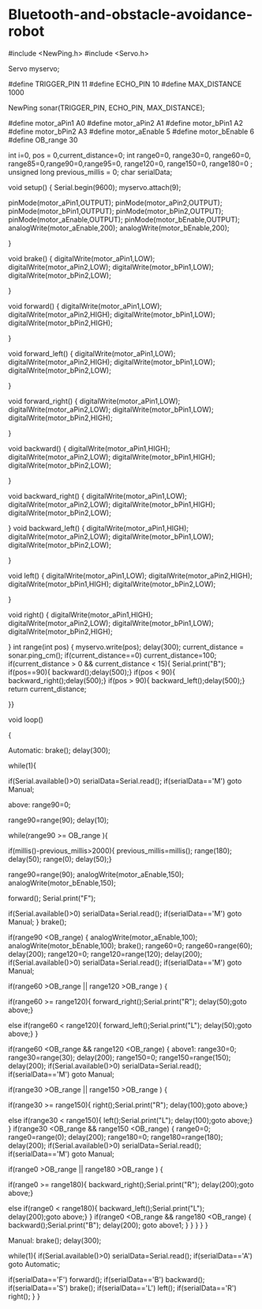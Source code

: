 # Bluetooth-and-obstacle-avoidance-robot
#include <NewPing.h>
#include <Servo.h>

Servo myservo;


#define TRIGGER_PIN 11 
#define ECHO_PIN 10 
#define MAX_DISTANCE 1000

NewPing sonar(TRIGGER_PIN, ECHO_PIN, MAX_DISTANCE);

#define motor_aPin1 A0
#define motor_aPin2 A1
#define motor_bPin1 A2
#define motor_bPin2 A3
#define motor_aEnable 5
#define motor_bEnable 6
#define OB_range 30

int i=0, pos = 0,current_distance=0;
int range0=0, range30=0, range60=0, range85=0,range90=0,range95=0, range120=0, range150=0, range180=0 ;
unsigned long previous_millis = 0;
char serialData;

void setup() 
{
 Serial.begin(9600);
 myservo.attach(9); 


pinMode(motor_aPin1,OUTPUT);
 pinMode(motor_aPin2,OUTPUT);
 pinMode(motor_bPin1,OUTPUT);
 pinMode(motor_bPin2,OUTPUT);
 pinMode(motor_aEnable,OUTPUT);
 pinMode(motor_bEnable,OUTPUT);
analogWrite(motor_aEnable,200);
analogWrite(motor_bEnable,200);


}

void brake()
{
 digitalWrite(motor_aPin1,LOW);
 digitalWrite(motor_aPin2,LOW);
 digitalWrite(motor_bPin1,LOW);
 digitalWrite(motor_bPin2,LOW);
 
}

void forward()
{
 digitalWrite(motor_aPin1,LOW);
 digitalWrite(motor_aPin2,HIGH);
 digitalWrite(motor_bPin1,LOW);
 digitalWrite(motor_bPin2,HIGH);
 
}

void forward_left()
{
 digitalWrite(motor_aPin1,LOW);
 digitalWrite(motor_aPin2,HIGH);
 digitalWrite(motor_bPin1,LOW);
 digitalWrite(motor_bPin2,LOW);
 
}

void forward_right()
{
 digitalWrite(motor_aPin1,LOW);
 digitalWrite(motor_aPin2,LOW);
 digitalWrite(motor_bPin1,LOW);
 digitalWrite(motor_bPin2,HIGH);
 
}

void backward()
{
 digitalWrite(motor_aPin1,HIGH);
 digitalWrite(motor_aPin2,LOW);
 digitalWrite(motor_bPin1,HIGH);
 digitalWrite(motor_bPin2,LOW);
 
}

void backward_right()
{
 digitalWrite(motor_aPin1,LOW);
 digitalWrite(motor_aPin2,LOW);
 digitalWrite(motor_bPin1,HIGH);
 digitalWrite(motor_bPin2,LOW);
 
}
void backward_left()
{
 digitalWrite(motor_aPin1,HIGH);
 digitalWrite(motor_aPin2,LOW);
 digitalWrite(motor_bPin1,LOW);
 digitalWrite(motor_bPin2,LOW);

}

void left()
{
 digitalWrite(motor_aPin1,LOW);
 digitalWrite(motor_aPin2,HIGH);
 digitalWrite(motor_bPin1,HIGH);
 digitalWrite(motor_bPin2,LOW);
 
}

void right()
{
 digitalWrite(motor_aPin1,HIGH);
 digitalWrite(motor_aPin2,LOW);
 digitalWrite(motor_bPin1,LOW);
 digitalWrite(motor_bPin2,HIGH);
 
}
int range(int pos)
{
 myservo.write(pos);
 delay(300);
 current_distance = sonar.ping_cm();
 if(current_distance==0)
 current_distance=100;
 if(current_distance > 0 && current_distance < 15){
 Serial.print("B");
 if(pos==90){ 
 backward();delay(500);}
 if(pos < 90){
 backward_right();delay(500);}
 if(pos > 90){
 backward_left();delay(500);}
 return current_distance; 
 
}}

void loop()

{


Automatic: brake();
 delay(300);

while(1){
 
 if(Serial.available()>0)
 serialData=Serial.read();
 if(serialData=='M')
 goto Manual;


 above: range90=0;
 
 range90=range(90);
 delay(10);
 
 
 while(range90 >= OB_range ){
 
 if(millis()-previous_millis>2000){
 previous_millis=millis();
 range(180);
 delay(50); 
 range(0);
 delay(50);}
 
 range90=range(90);
 analogWrite(motor_aEnable,150);
 analogWrite(motor_bEnable,150);
 
 forward(); Serial.print("F");
 
 
 if(Serial.available()>0)
 serialData=Serial.read();
 if(serialData=='M')
 goto Manual; 
 }
 brake();


 if(range90 <OB_range)
 { 
 analogWrite(motor_aEnable,100);
 analogWrite(motor_bEnable,100);
 brake();
 range60=0;
 range60=range(60);
 delay(200);
 range120=0;
 range120=range(120);
 delay(200);
 if(Serial.available()>0)
 serialData=Serial.read();
 if(serialData=='M')
 goto Manual;
 
 if(range60 >OB_range || range120 >OB_range )
 {
 
 if(range60 >= range120){
 forward_right();Serial.print("R");
 delay(50);goto above;}
 
 else if(range60 < range120){
 forward_left();Serial.print("L");
 delay(50);goto above;}
 }


 if(range60 <OB_range && range120 <OB_range)
 {
above1: range30=0;
 range30=range(30);
 delay(200);
 range150=0;
 range150=range(150);
 delay(200);
 if(Serial.available()>0)
 serialData=Serial.read();
 if(serialData=='M')
 goto Manual;
 
 if(range30 >OB_range || range150 >OB_range )
 {
 
 if(range30 >= range150){
 right();Serial.print("R");
 delay(100);goto above;}
 
 else if(range30 < range150){
 left();Serial.print("L");
 delay(100);goto above;}
 }
 if(range30 <OB_range && range150 <OB_range)
 {
 range0=0;
 range0=range(0);
 delay(200);
 range180=0;
 range180=range(180);
 delay(200);
 if(Serial.available()>0)
 serialData=Serial.read();
 if(serialData=='M')
 goto Manual;
 
 if(range0 >OB_range || range180 >OB_range )
 {
 
 if(range0 >= range180){
 backward_right();Serial.print("R");
 delay(200);goto above;}
 
 else if(range0 < range180){
 backward_left();Serial.print("L");
 delay(200);goto above;}
 }
 if(range0 <OB_range && range180 <OB_range)
 {
 backward();Serial.print("B");
 delay(200);
 goto above1; 
 } 
 }
 } 
 }
 }

Manual: brake();
 delay(300);


 while(1){
 if(Serial.available()>0)
 serialData=Serial.read();
 if(serialData=='A')
 goto Automatic; 
 
 if(serialData=='F')
 forward(); 
 if(serialData=='B')
 backward();
 if(serialData=='S')
 brake(); 
 if(serialData=='L')
 left();
 if(serialData=='R')
 right();
 } 
}
